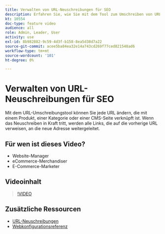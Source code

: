 ```yaml
---
title: Verwalten von URL-Neuschreibungen für SEO
description: Erfahren Sie, wie Sie mit dem Tool zum Umschreiben von URLs alle URLs ändern können, die mit einem Produkt, einer Kategorie oder einer CMS-Seite verknüpft sind.
kt: 10554
doc-type: feature video
audience: all
role: Admin, Leader, User
activity: use
exl-id: 8b982882-9c59-4d3f-b158-8ea5d38d7a22
source-git-commit: acee5ba84ea32e14a743cd269f77ced821548ad6
workflow-type: tm+mt
source-wordcount: '101'
ht-degree: 0%

---
```


# Verwalten von URL-Neuschreibungen für SEO

Mit dem URL-Umschreibungstool können Sie jede URL ändern, die mit einem Produkt, einer Kategorie oder einer CMS-Seite verknüpft ist. Wenn das Neuschreiben in Kraft tritt, werden alle Links, die auf die vorherige URL verweisen, an die neue Adresse weitergeleitet.

## Für wen ist dieses Video?

- Website-Manager
- eCommerce-Merchandiser
- E-Commerce-Marketer

## Videoinhalt

>[!VIDEO](https://video.tv.adobe.com/v/343751?quality=12&learn=on)

## Zusätzliche Ressourcen

- [URL-Neuschreibungen](https://docs.magento.com/user-guide/marketing/url-rewrite.html)
- [Webkonfigurationsreferenz](https://docs.magento.com/user-guide/configuration/general/web.html)
